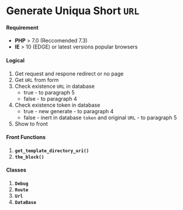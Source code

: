 <h1>Generate Uniqua Short <code>URL</code></h1>

<h4>Requirement</h4>
<ul>
<li><b>PHP</b> > 7.0 (Reccomended 7.3)</li>
<li><b>IE</b> > 10 (EDGE) or latest versions popular browsers</li>
</ul>

<h4>Logical</h4>
<ol>
<li>Get request and respone redirect or no page</li>
<li>Get <code>URL</code> from form</li>
<li>Check existence <code>URL</code> in database    
    <ul>
    <li>true  - to paragraph 5</li>
    <li>false - to paragraph 4</li>
    </ul>
</li>
<li>Check existence token in database
    <ul>
    <li>true  - new generate          - to paragraph 4</li>
    <li>false - inert in database <code>token</code> and original <code>URL</code> - to paragraph 5</li>
    </ul>
</li>
<li>Show to front</li>
</ol>

<h4>Front Functions</h4>
<ol>
<li><b><code>get_template_directory_uri()</code></b></li>
<li><b><code>the_block()</code></b></li>
</ol>

<h4>Classes</h4>
<ol>
<li><b><code>Debug</code></b></li>
<li><b><code>Route</code></b></li>
<li><b><code>Url</code></b></li>
<li><b><code>DataBase</code></b></li>
</ol>